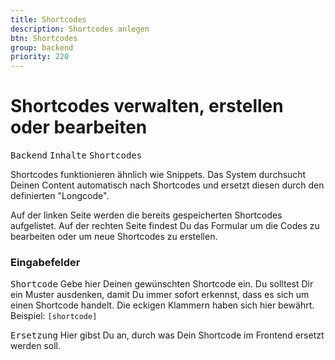 ```yaml
---
title: Shortcodes
description: Shortcodes anlegen
btn: Shortcodes
group: backend
priority: 220
---
```


# Shortcodes verwalten, erstellen oder bearbeiten

<kbd>Backend</kbd> <kbd>Inhalte</kbd> <kbd>Shortcodes</kbd>

Shortcodes funktionieren ähnlich wie Snippets. 
Das System durchsucht Deinen Content automatisch nach Shortcodes und ersetzt diesen durch den definierten "Longcode".

Auf der linken Seite werden die bereits gespeicherten Shortcodes aufgelistet. 
Auf der rechten Seite findest Du das Formular um die Codes zu bearbeiten oder um neue Shortcodes zu erstellen.

### Eingabefelder

<kbd>Shortcode</kbd> Gebe hier Deinen gewünschten Shortcode ein. Du solltest Dir ein Muster ausdenken, 
damit Du immer sofort erkennst, dass es sich um einen Shortcode handelt. 
Die eckigen Klammern haben sich hier bewährt. Beispiel: ```[shortcode]```

<kbd>Ersetzung</kbd> Hier gibst Du an, durch was Dein Shortcode im Frontend ersetzt werden soll.